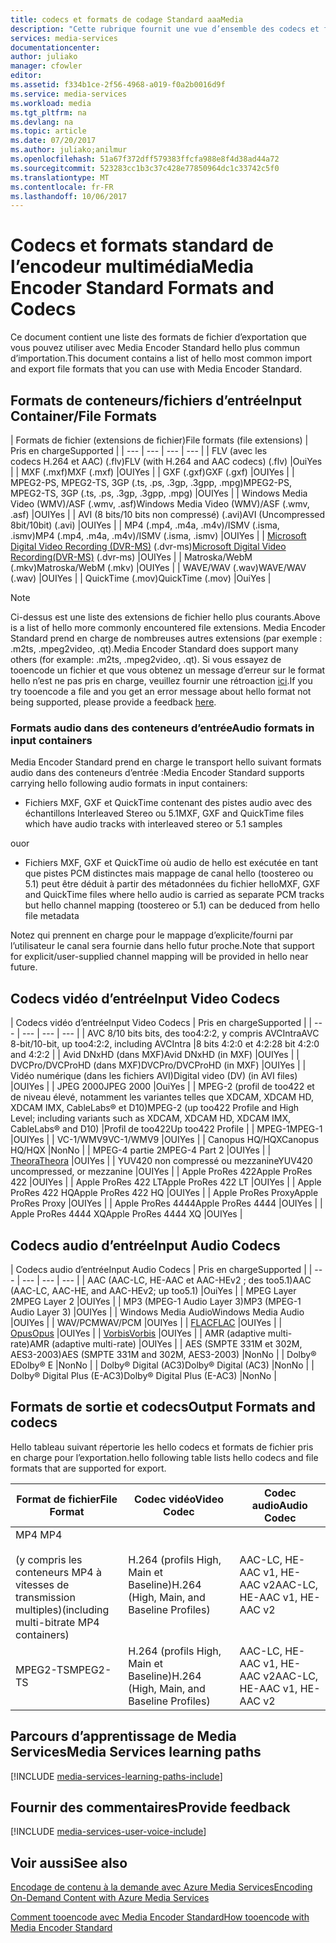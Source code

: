 ```yaml
---
title: codecs et formats de codage Standard aaaMedia
description: "Cette rubrique fournit une vue d’ensemble des codecs et formats Media Encoder Standard."
services: media-services
documentationcenter: 
author: juliako
manager: cfowler
editor: 
ms.assetid: f334b1ce-2f56-4968-a019-f0a2b0016d9f
ms.service: media-services
ms.workload: media
ms.tgt_pltfrm: na
ms.devlang: na
ms.topic: article
ms.date: 07/20/2017
ms.author: juliako;anilmur
ms.openlocfilehash: 51a67f372dff579383ffcfa988e8f4d38ad44a72
ms.sourcegitcommit: 523283cc1b3c37c428e77850964dc1c33742c5f0
ms.translationtype: MT
ms.contentlocale: fr-FR
ms.lasthandoff: 10/06/2017
---
```

# <a name="media-encoder-standard-formats-and-codecs"></a><span data-ttu-id="dc8c4-103">Codecs et formats standard de l’encodeur multimédia</span><span class="sxs-lookup"><span data-stu-id="dc8c4-103">Media Encoder Standard Formats and Codecs</span></span>
<span data-ttu-id="dc8c4-104">Ce document contient une liste des formats de fichier d’exportation que vous pouvez utiliser avec Media Encoder Standard hello plus commun d’importation.</span><span class="sxs-lookup"><span data-stu-id="dc8c4-104">This document contains a list of hello most common import and export file formats that you can use with Media Encoder Standard.</span></span>

## <a name="input-containerfile-formats"></a><span data-ttu-id="dc8c4-105">Formats de conteneurs/fichiers d’entrée</span><span class="sxs-lookup"><span data-stu-id="dc8c4-105">Input Container/File Formats</span></span>
| <span data-ttu-id="dc8c4-106">Formats de fichier (extensions de fichier)</span><span class="sxs-lookup"><span data-stu-id="dc8c4-106">File formats (file extensions)</span></span> | <span data-ttu-id="dc8c4-107">Pris en charge</span><span class="sxs-lookup"><span data-stu-id="dc8c4-107">Supported</span></span> |
| --- | --- | --- | --- |
| <span data-ttu-id="dc8c4-108">FLV (avec les codecs H.264 et AAC) (.flv)</span><span class="sxs-lookup"><span data-stu-id="dc8c4-108">FLV (with H.264 and AAC codecs) (.flv)</span></span> |<span data-ttu-id="dc8c4-109">Oui</span><span class="sxs-lookup"><span data-stu-id="dc8c4-109">Yes</span></span> |
| <span data-ttu-id="dc8c4-110">MXF    (.mxf)</span><span class="sxs-lookup"><span data-stu-id="dc8c4-110">MXF    (.mxf)</span></span> |<span data-ttu-id="dc8c4-111">OUI</span><span class="sxs-lookup"><span data-stu-id="dc8c4-111">Yes</span></span> |
| <span data-ttu-id="dc8c4-112">GXF    (.gxf)</span><span class="sxs-lookup"><span data-stu-id="dc8c4-112">GXF    (.gxf)</span></span> |<span data-ttu-id="dc8c4-113">OUI</span><span class="sxs-lookup"><span data-stu-id="dc8c4-113">Yes</span></span> |
| <span data-ttu-id="dc8c4-114">MPEG2-PS, MPEG2-TS, 3GP (.ts, .ps, .3gp, .3gpp, .mpg)</span><span class="sxs-lookup"><span data-stu-id="dc8c4-114">MPEG2-PS, MPEG2-TS, 3GP (.ts, .ps, .3gp, .3gpp, .mpg)</span></span> |<span data-ttu-id="dc8c4-115">OUI</span><span class="sxs-lookup"><span data-stu-id="dc8c4-115">Yes</span></span> |
| <span data-ttu-id="dc8c4-116">Windows Media Video (WMV)/ASF (.wmv, .asf)</span><span class="sxs-lookup"><span data-stu-id="dc8c4-116">Windows Media Video (WMV)/ASF (.wmv, .asf)</span></span> |<span data-ttu-id="dc8c4-117">OUI</span><span class="sxs-lookup"><span data-stu-id="dc8c4-117">Yes</span></span> |
| <span data-ttu-id="dc8c4-118">AVI (8 bits/10 bits non compressé) (.avi)</span><span class="sxs-lookup"><span data-stu-id="dc8c4-118">AVI (Uncompressed 8bit/10bit) (.avi)</span></span> |<span data-ttu-id="dc8c4-119">OUI</span><span class="sxs-lookup"><span data-stu-id="dc8c4-119">Yes</span></span> |
| <span data-ttu-id="dc8c4-120">MP4 (.mp4, .m4a, .m4v)/ISMV (.isma, .ismv)</span><span class="sxs-lookup"><span data-stu-id="dc8c4-120">MP4 (.mp4, .m4a, .m4v)/ISMV (.isma, .ismv)</span></span> |<span data-ttu-id="dc8c4-121">OUI</span><span class="sxs-lookup"><span data-stu-id="dc8c4-121">Yes</span></span> |
| <span data-ttu-id="dc8c4-122">[Microsoft Digital Video Recording (DVR-MS)](https://msdn.microsoft.com/library/windows/desktop/dd692984) (.dvr-ms)</span><span class="sxs-lookup"><span data-stu-id="dc8c4-122">[Microsoft Digital Video Recording(DVR-MS)](https://msdn.microsoft.com/library/windows/desktop/dd692984) (.dvr-ms)</span></span> |<span data-ttu-id="dc8c4-123">OUI</span><span class="sxs-lookup"><span data-stu-id="dc8c4-123">Yes</span></span> |
| <span data-ttu-id="dc8c4-124">Matroska/WebM (.mkv)</span><span class="sxs-lookup"><span data-stu-id="dc8c4-124">Matroska/WebM (.mkv)</span></span> |<span data-ttu-id="dc8c4-125">OUI</span><span class="sxs-lookup"><span data-stu-id="dc8c4-125">Yes</span></span> |
| <span data-ttu-id="dc8c4-126">WAVE/WAV (.wav)</span><span class="sxs-lookup"><span data-stu-id="dc8c4-126">WAVE/WAV (.wav)</span></span> |<span data-ttu-id="dc8c4-127">OUI</span><span class="sxs-lookup"><span data-stu-id="dc8c4-127">Yes</span></span> |
| <span data-ttu-id="dc8c4-128">QuickTime (.mov)</span><span class="sxs-lookup"><span data-stu-id="dc8c4-128">QuickTime (.mov)</span></span> |<span data-ttu-id="dc8c4-129">Oui</span><span class="sxs-lookup"><span data-stu-id="dc8c4-129">Yes</span></span> |

> [!NOTE]
> <span data-ttu-id="dc8c4-130">Ci-dessus est une liste des extensions de fichier hello plus courants.</span><span class="sxs-lookup"><span data-stu-id="dc8c4-130">Above is a list of hello more commonly encountered file extensions.</span></span> <span data-ttu-id="dc8c4-131">Media Encoder Standard prend en charge de nombreuses autres extensions (par exemple : .m2ts, .mpeg2video, .qt).</span><span class="sxs-lookup"><span data-stu-id="dc8c4-131">Media Encoder Standard does support many others (for example: .m2ts, .mpeg2video, .qt).</span></span> <span data-ttu-id="dc8c4-132">Si vous essayez de tooencode un fichier et que vous obtenez un message d’erreur sur le format hello n’est ne pas pris en charge, veuillez fournir une rétroaction [ici](https://feedback.azure.com/forums/169396-media-services/category/144411-encoding-and-processing/).</span><span class="sxs-lookup"><span data-stu-id="dc8c4-132">If you try tooencode a file and you get an error message about hello format not being supported, please provide a feedback [here](https://feedback.azure.com/forums/169396-media-services/category/144411-encoding-and-processing/).</span></span>
> 
> 

### <a name="audio-formats-in-input-containers"></a><span data-ttu-id="dc8c4-133">Formats audio dans des conteneurs d’entrée</span><span class="sxs-lookup"><span data-stu-id="dc8c4-133">Audio formats in input containers</span></span>
<span data-ttu-id="dc8c4-134">Media Encoder Standard prend en charge le transport hello suivant formats audio dans des conteneurs d’entrée :</span><span class="sxs-lookup"><span data-stu-id="dc8c4-134">Media Encoder Standard supports carrying hello following audio formats in input containers:</span></span>

* <span data-ttu-id="dc8c4-135">Fichiers MXF, GXF et QuickTime contenant des pistes audio avec des échantillons Interleaved Stereo ou 5.1</span><span class="sxs-lookup"><span data-stu-id="dc8c4-135">MXF, GXF and QuickTime files which have audio tracks with interleaved stereo or 5.1 samples</span></span>

<span data-ttu-id="dc8c4-136">ou</span><span class="sxs-lookup"><span data-stu-id="dc8c4-136">or</span></span>

* <span data-ttu-id="dc8c4-137">Fichiers MXF, GXF et QuickTime où audio de hello est exécutée en tant que pistes PCM distinctes mais mappage de canal hello (toostereo ou 5.1) peut être déduit à partir des métadonnées du fichier hello</span><span class="sxs-lookup"><span data-stu-id="dc8c4-137">MXF, GXF and QuickTime files where hello audio is carried as separate PCM tracks but hello channel mapping (toostereo or 5.1) can be deduced from hello file metadata</span></span>

<span data-ttu-id="dc8c4-138">Notez qui prennent en charge pour le mappage d’explicite/fourni par l’utilisateur le canal sera fournie dans hello futur proche.</span><span class="sxs-lookup"><span data-stu-id="dc8c4-138">Note that support for explicit/user-supplied channel mapping will be provided in hello near future.</span></span>

## <a name="input-video-codecs"></a><span data-ttu-id="dc8c4-139">Codecs vidéo d’entrée</span><span class="sxs-lookup"><span data-stu-id="dc8c4-139">Input Video Codecs</span></span>
| <span data-ttu-id="dc8c4-140">Codecs vidéo d’entrée</span><span class="sxs-lookup"><span data-stu-id="dc8c4-140">Input Video Codecs</span></span> | <span data-ttu-id="dc8c4-141">Pris en charge</span><span class="sxs-lookup"><span data-stu-id="dc8c4-141">Supported</span></span> |
| --- | --- | --- | --- |
| <span data-ttu-id="dc8c4-142">AVC 8/10 bits bits, des too4:2:2, y compris AVCIntra</span><span class="sxs-lookup"><span data-stu-id="dc8c4-142">AVC 8-bit/10-bit, up too4:2:2, including AVCIntra</span></span> |<span data-ttu-id="dc8c4-143">8 bits 4:2:0 et 4:2:2</span><span class="sxs-lookup"><span data-stu-id="dc8c4-143">8 bit 4:2:0 and 4:2:2</span></span> |
| <span data-ttu-id="dc8c4-144">Avid DNxHD (dans MXF)</span><span class="sxs-lookup"><span data-stu-id="dc8c4-144">Avid DNxHD (in MXF)</span></span> |<span data-ttu-id="dc8c4-145">OUI</span><span class="sxs-lookup"><span data-stu-id="dc8c4-145">Yes</span></span> |
| <span data-ttu-id="dc8c4-146">DVCPro/DVCProHD (dans MXF)</span><span class="sxs-lookup"><span data-stu-id="dc8c4-146">DVCPro/DVCProHD (in MXF)</span></span> |<span data-ttu-id="dc8c4-147">OUI</span><span class="sxs-lookup"><span data-stu-id="dc8c4-147">Yes</span></span> |
| <span data-ttu-id="dc8c4-148">Vidéo numérique (dans les fichiers AVI)</span><span class="sxs-lookup"><span data-stu-id="dc8c4-148">Digital video (DV) (in AVI files)</span></span> |<span data-ttu-id="dc8c4-149">OUI</span><span class="sxs-lookup"><span data-stu-id="dc8c4-149">Yes</span></span> |
| <span data-ttu-id="dc8c4-150">JPEG 2000</span><span class="sxs-lookup"><span data-stu-id="dc8c4-150">JPEG 2000</span></span> |<span data-ttu-id="dc8c4-151">Oui</span><span class="sxs-lookup"><span data-stu-id="dc8c4-151">Yes</span></span> |
| <span data-ttu-id="dc8c4-152">MPEG-2 (profil de too422 et de niveau élevé, notamment les variantes telles que XDCAM, XDCAM HD, XDCAM IMX, CableLabs® et D10)</span><span class="sxs-lookup"><span data-stu-id="dc8c4-152">MPEG-2 (up too422 Profile and High Level; including variants such as XDCAM, XDCAM HD, XDCAM IMX, CableLabs® and D10)</span></span> |<span data-ttu-id="dc8c4-153">Profil de too422</span><span class="sxs-lookup"><span data-stu-id="dc8c4-153">Up too422 Profile</span></span> |
| <span data-ttu-id="dc8c4-154">MPEG-1</span><span class="sxs-lookup"><span data-stu-id="dc8c4-154">MPEG-1</span></span> |<span data-ttu-id="dc8c4-155">OUI</span><span class="sxs-lookup"><span data-stu-id="dc8c4-155">Yes</span></span> |
| <span data-ttu-id="dc8c4-156">VC-1/WMV9</span><span class="sxs-lookup"><span data-stu-id="dc8c4-156">VC-1/WMV9</span></span> |<span data-ttu-id="dc8c4-157">OUI</span><span class="sxs-lookup"><span data-stu-id="dc8c4-157">Yes</span></span> |
| <span data-ttu-id="dc8c4-158">Canopus HQ/HQX</span><span class="sxs-lookup"><span data-stu-id="dc8c4-158">Canopus HQ/HQX</span></span> |<span data-ttu-id="dc8c4-159">Non</span><span class="sxs-lookup"><span data-stu-id="dc8c4-159">No</span></span> |
| <span data-ttu-id="dc8c4-160">MPEG-4 partie 2</span><span class="sxs-lookup"><span data-stu-id="dc8c4-160">MPEG-4 Part 2</span></span> |<span data-ttu-id="dc8c4-161">OUI</span><span class="sxs-lookup"><span data-stu-id="dc8c4-161">Yes</span></span> |
| [<span data-ttu-id="dc8c4-162">Theora</span><span class="sxs-lookup"><span data-stu-id="dc8c4-162">Theora</span></span>](https://en.wikipedia.org/wiki/Theora) |<span data-ttu-id="dc8c4-163">OUI</span><span class="sxs-lookup"><span data-stu-id="dc8c4-163">Yes</span></span> |
| <span data-ttu-id="dc8c4-164">YUV420 non compressé ou mezzanine</span><span class="sxs-lookup"><span data-stu-id="dc8c4-164">YUV420 uncompressed, or mezzanine</span></span> |<span data-ttu-id="dc8c4-165">OUI</span><span class="sxs-lookup"><span data-stu-id="dc8c4-165">Yes</span></span> |
| <span data-ttu-id="dc8c4-166">Apple ProRes 422</span><span class="sxs-lookup"><span data-stu-id="dc8c4-166">Apple ProRes 422</span></span> |<span data-ttu-id="dc8c4-167">OUI</span><span class="sxs-lookup"><span data-stu-id="dc8c4-167">Yes</span></span> |
| <span data-ttu-id="dc8c4-168">Apple ProRes 422 LT</span><span class="sxs-lookup"><span data-stu-id="dc8c4-168">Apple ProRes 422 LT</span></span> |<span data-ttu-id="dc8c4-169">OUI</span><span class="sxs-lookup"><span data-stu-id="dc8c4-169">Yes</span></span> |
| <span data-ttu-id="dc8c4-170">Apple ProRes 422 HQ</span><span class="sxs-lookup"><span data-stu-id="dc8c4-170">Apple ProRes 422 HQ</span></span> |<span data-ttu-id="dc8c4-171">OUI</span><span class="sxs-lookup"><span data-stu-id="dc8c4-171">Yes</span></span> |
| <span data-ttu-id="dc8c4-172">Apple ProRes Proxy</span><span class="sxs-lookup"><span data-stu-id="dc8c4-172">Apple ProRes Proxy</span></span> |<span data-ttu-id="dc8c4-173">OUI</span><span class="sxs-lookup"><span data-stu-id="dc8c4-173">Yes</span></span> |
| <span data-ttu-id="dc8c4-174">Apple ProRes 4444</span><span class="sxs-lookup"><span data-stu-id="dc8c4-174">Apple ProRes 4444</span></span> |<span data-ttu-id="dc8c4-175">OUI</span><span class="sxs-lookup"><span data-stu-id="dc8c4-175">Yes</span></span> |
| <span data-ttu-id="dc8c4-176">Apple ProRes 4444 XQ</span><span class="sxs-lookup"><span data-stu-id="dc8c4-176">Apple ProRes 4444 XQ</span></span> |<span data-ttu-id="dc8c4-177">OUI</span><span class="sxs-lookup"><span data-stu-id="dc8c4-177">Yes</span></span> |

## <a name="input-audio-codecs"></a><span data-ttu-id="dc8c4-178">Codecs audio d’entrée</span><span class="sxs-lookup"><span data-stu-id="dc8c4-178">Input Audio Codecs</span></span>
| <span data-ttu-id="dc8c4-179">Codecs audio d’entrée</span><span class="sxs-lookup"><span data-stu-id="dc8c4-179">Input Audio Codecs</span></span> | <span data-ttu-id="dc8c4-180">Pris en charge</span><span class="sxs-lookup"><span data-stu-id="dc8c4-180">Supported</span></span> |
| --- | --- | --- | --- |
| <span data-ttu-id="dc8c4-181">AAC (AAC-LC, HE-AAC et AAC-HEv2 ; des too5.1)</span><span class="sxs-lookup"><span data-stu-id="dc8c4-181">AAC (AAC-LC, AAC-HE, and AAC-HEv2; up too5.1)</span></span> |<span data-ttu-id="dc8c4-182">Oui</span><span class="sxs-lookup"><span data-stu-id="dc8c4-182">Yes</span></span> |
| <span data-ttu-id="dc8c4-183">MPEG Layer 2</span><span class="sxs-lookup"><span data-stu-id="dc8c4-183">MPEG Layer 2</span></span> |<span data-ttu-id="dc8c4-184">OUI</span><span class="sxs-lookup"><span data-stu-id="dc8c4-184">Yes</span></span> |
| <span data-ttu-id="dc8c4-185">MP3 (MPEG-1 Audio Layer 3)</span><span class="sxs-lookup"><span data-stu-id="dc8c4-185">MP3 (MPEG-1 Audio Layer 3)</span></span> |<span data-ttu-id="dc8c4-186">OUI</span><span class="sxs-lookup"><span data-stu-id="dc8c4-186">Yes</span></span> |
| <span data-ttu-id="dc8c4-187">Windows Media Audio</span><span class="sxs-lookup"><span data-stu-id="dc8c4-187">Windows Media Audio</span></span> |<span data-ttu-id="dc8c4-188">OUI</span><span class="sxs-lookup"><span data-stu-id="dc8c4-188">Yes</span></span> |
| <span data-ttu-id="dc8c4-189">WAV/PCM</span><span class="sxs-lookup"><span data-stu-id="dc8c4-189">WAV/PCM</span></span> |<span data-ttu-id="dc8c4-190">OUI</span><span class="sxs-lookup"><span data-stu-id="dc8c4-190">Yes</span></span> |
| <span data-ttu-id="dc8c4-191">[FLAC](https://en.wikipedia.org/wiki/FLAC)</a></span><span class="sxs-lookup"><span data-stu-id="dc8c4-191">[FLAC](https://en.wikipedia.org/wiki/FLAC)</a></span></span> |<span data-ttu-id="dc8c4-192">OUI</span><span class="sxs-lookup"><span data-stu-id="dc8c4-192">Yes</span></span> |
| [<span data-ttu-id="dc8c4-193">Opus</span><span class="sxs-lookup"><span data-stu-id="dc8c4-193">Opus</span></span>](http://go.microsoft.com/fwlink/?LinkId=822667) |<span data-ttu-id="dc8c4-194">OUI</span><span class="sxs-lookup"><span data-stu-id="dc8c4-194">Yes</span></span> |
| <span data-ttu-id="dc8c4-195">[Vorbis](https://en.wikipedia.org/wiki/Vorbis)</a></span><span class="sxs-lookup"><span data-stu-id="dc8c4-195">[Vorbis](https://en.wikipedia.org/wiki/Vorbis)</a></span></span> |<span data-ttu-id="dc8c4-196">OUI</span><span class="sxs-lookup"><span data-stu-id="dc8c4-196">Yes</span></span> |
| <span data-ttu-id="dc8c4-197">AMR (adaptive multi-rate)</span><span class="sxs-lookup"><span data-stu-id="dc8c4-197">AMR (adaptive multi-rate)</span></span> |<span data-ttu-id="dc8c4-198">OUI</span><span class="sxs-lookup"><span data-stu-id="dc8c4-198">Yes</span></span> |
| <span data-ttu-id="dc8c4-199">AES (SMPTE 331M et 302M, AES3-2003)</span><span class="sxs-lookup"><span data-stu-id="dc8c4-199">AES (SMPTE 331M and 302M, AES3-2003)</span></span> |<span data-ttu-id="dc8c4-200">Non</span><span class="sxs-lookup"><span data-stu-id="dc8c4-200">No</span></span> |
| <span data-ttu-id="dc8c4-201">Dolby® E</span><span class="sxs-lookup"><span data-stu-id="dc8c4-201">Dolby® E</span></span> |<span data-ttu-id="dc8c4-202">Non</span><span class="sxs-lookup"><span data-stu-id="dc8c4-202">No</span></span> |
| <span data-ttu-id="dc8c4-203">Dolby® Digital (AC3)</span><span class="sxs-lookup"><span data-stu-id="dc8c4-203">Dolby® Digital (AC3)</span></span> |<span data-ttu-id="dc8c4-204">Non</span><span class="sxs-lookup"><span data-stu-id="dc8c4-204">No</span></span> |
| <span data-ttu-id="dc8c4-205">Dolby® Digital Plus (E-AC3)</span><span class="sxs-lookup"><span data-stu-id="dc8c4-205">Dolby® Digital Plus (E-AC3)</span></span> |<span data-ttu-id="dc8c4-206">Non</span><span class="sxs-lookup"><span data-stu-id="dc8c4-206">No</span></span> |

## <a name="output-formats-and-codecs"></a><span data-ttu-id="dc8c4-207">Formats de sortie et codecs</span><span class="sxs-lookup"><span data-stu-id="dc8c4-207">Output Formats and codecs</span></span>
<span data-ttu-id="dc8c4-208">Hello tableau suivant répertorie les hello codecs et formats de fichier pris en charge pour l’exportation.</span><span class="sxs-lookup"><span data-stu-id="dc8c4-208">hello following table lists hello codecs and file formats that are supported for export.</span></span>

| <span data-ttu-id="dc8c4-209">Format de fichier</span><span class="sxs-lookup"><span data-stu-id="dc8c4-209">File Format</span></span> | <span data-ttu-id="dc8c4-210">Codec vidéo</span><span class="sxs-lookup"><span data-stu-id="dc8c4-210">Video Codec</span></span> | <span data-ttu-id="dc8c4-211">Codec audio</span><span class="sxs-lookup"><span data-stu-id="dc8c4-211">Audio Codec</span></span> |
| --- | --- | --- |
| <span data-ttu-id="dc8c4-212">MP4 </span><span class="sxs-lookup"><span data-stu-id="dc8c4-212">MP4</span></span> <br/><br/><span data-ttu-id="dc8c4-213">(y compris les conteneurs MP4 à vitesses de transmission multiples)</span><span class="sxs-lookup"><span data-stu-id="dc8c4-213">(including multi-bitrate MP4 containers)</span></span> |<span data-ttu-id="dc8c4-214">H.264 (profils High, Main et Baseline)</span><span class="sxs-lookup"><span data-stu-id="dc8c4-214">H.264 (High, Main, and Baseline Profiles)</span></span> |<span data-ttu-id="dc8c4-215">AAC-LC, HE-AAC v1, HE-AAC v2</span><span class="sxs-lookup"><span data-stu-id="dc8c4-215">AAC-LC, HE-AAC v1, HE-AAC v2</span></span> |
| <span data-ttu-id="dc8c4-216">MPEG2-TS</span><span class="sxs-lookup"><span data-stu-id="dc8c4-216">MPEG2-TS</span></span> |<span data-ttu-id="dc8c4-217">H.264 (profils High, Main et Baseline)</span><span class="sxs-lookup"><span data-stu-id="dc8c4-217">H.264 (High, Main, and Baseline Profiles)</span></span> |<span data-ttu-id="dc8c4-218">AAC-LC, HE-AAC v1, HE-AAC v2</span><span class="sxs-lookup"><span data-stu-id="dc8c4-218">AAC-LC, HE-AAC v1, HE-AAC v2</span></span> |

## <a name="media-services-learning-paths"></a><span data-ttu-id="dc8c4-219">Parcours d’apprentissage de Media Services</span><span class="sxs-lookup"><span data-stu-id="dc8c4-219">Media Services learning paths</span></span>
[!INCLUDE [media-services-learning-paths-include](../../includes/media-services-learning-paths-include.md)]

## <a name="provide-feedback"></a><span data-ttu-id="dc8c4-220">Fournir des commentaires</span><span class="sxs-lookup"><span data-stu-id="dc8c4-220">Provide feedback</span></span>
[!INCLUDE [media-services-user-voice-include](../../includes/media-services-user-voice-include.md)]

## <a name="see-also"></a><span data-ttu-id="dc8c4-221">Voir aussi</span><span class="sxs-lookup"><span data-stu-id="dc8c4-221">See also</span></span>
[<span data-ttu-id="dc8c4-222">Encodage de contenu à la demande avec Azure Media Services</span><span class="sxs-lookup"><span data-stu-id="dc8c4-222">Encoding On-Demand Content with Azure Media Services</span></span>](media-services-encode-asset.md)

[<span data-ttu-id="dc8c4-223">Comment tooencode avec Media Encoder Standard</span><span class="sxs-lookup"><span data-stu-id="dc8c4-223">How tooencode with Media Encoder Standard</span></span>](media-services-dotnet-encode-with-media-encoder-standard.md)

